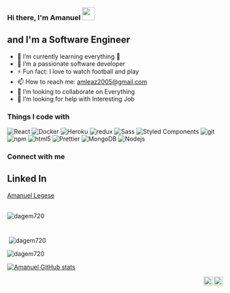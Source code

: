 <!--
**AmanWho101/AmanWho101** is a ✨ _special_ ✨ repository because its `README.md` (this file) appears on your GitHub profile.
-->

### Hi there, I'm Amanuel <img src="https://raw.githubusercontent.com/MartinHeinz/MartinHeinz/master/wave.gif" width="30px">


## and I'm a Software Engineer 

- 🌱 I’m currently learning everything 🤣
- 👯 I’m a passionate software developer
- ⚡ Fun fact: I love to watch football and play
- 📫 How to reach me: amleaz2005@gmail.com
- 👯 I’m looking to collaborate on Everything
- 🤔 I’m looking for help with Interesting Job

<h3>Things I code with</h3>
<p>
  <img alt="React" src="https://img.shields.io/badge/-React-45b8d8?style=flat-square&logo=react&logoColor=white" />
  <img alt="Docker" src="https://img.shields.io/badge/-Docker-46a2f1?style=flat-square&logo=docker&logoColor=white" />
  <img alt="Heroku" src="https://img.shields.io/badge/-Heroku-430098?style=flat-square&logo=heroku&logoColor=white" />
  <img alt="redux" src="https://img.shields.io/badge/-Redux-764ABC?style=flat-square&logo=redux&logoColor=white" />
  <img alt="Sass" src="https://img.shields.io/badge/-Sass-CC6699?style=flat-square&logo=sass&logoColor=white" />
  <img alt="Styled Components" src="https://img.shields.io/badge/-Styled_Components-db7092?style=flat-square&logo=styled-components&logoColor=white" />
  <img alt="git" src="https://img.shields.io/badge/-Git-F05032?style=flat-square&logo=git&logoColor=white" />
  <img alt="npm" src="https://img.shields.io/badge/-NPM-CB3837?style=flat-square&logo=npm&logoColor=white" />
  <img alt="html5" src="https://img.shields.io/badge/-HTML5-E34F26?style=flat-square&logo=html5&logoColor=white" />
  <img alt="Prettier" src="https://img.shields.io/badge/-Prettier-F7B93E?style=flat-square&logo=prettier&logoColor=white" />
  <img alt="MongoDB" src="https://img.shields.io/badge/-MongoDB-13aa52?style=flat-square&logo=mongodb&logoColor=white" />
  <img alt="Nodejs" src="https://img.shields.io/badge/-Nodejs-43853d?style=flat-square&logo=Node.js&logoColor=white" />
</p>

### Connect with me
## Linked In
<a href="https://www.linkedin.com/in/amanuel-legese-b4101891/">
  Amanuel Legese
</a>

<br>
<br>

<p style="margin-bottom:70px">
  <img
    align="left"
    src="https://github-readme-stats.vercel.app/api/top-langs?username=AmanWho101&theme=dark&background=000000&show_icons=true&locale=en&layout=compact"
    alt="dagem720"
  />
</p>

<p>
  &nbsp;<img
    align="center"
    src="https://github-readme-stats.vercel.app/api?username=AmanWho101&theme=dark&background=000000&show_icons=true&locale=en"
    alt="dagem720"
  />
</p>

<p>
  <img
    align="center"
    src="https://github-readme-streak-stats.herokuapp.com/?user=AmanWho101&theme=dark&background=000000&"
    alt="dagem720"
  />
</p>

[![Amanuel GitHub stats](https://github-readme-stats.vercel.app/api?username=AmanWho101&show_icons=true&theme=tokyonight)](https://github.com/AmanWho101)

[website]: [http://abogidatech.com](http://abogidatech.com/)
[linkedin]: [https://linkedin.com/in/amanuel-legese-b4101891](https://linkedin.com/in/amanuel-legese-b4101891)

<a href="http://abogidatech.com/">
  <img align="right" alt="Amanuel Legese | Twitter" width="21px" src="https://raw.githubusercontent.com/anuraghazra/anuraghazra/master/assets/twitter.svg" />
</a>
<a href="https://linkedin.com/in/amanuel-legese-b4101891">
  <img align="right" alt="Amanuel Legese | Linked In" width="21px" src="https://raw.githubusercontent.com/anuraghazra/anuraghazra/master/assets/linkedin.svg" />
</a>

